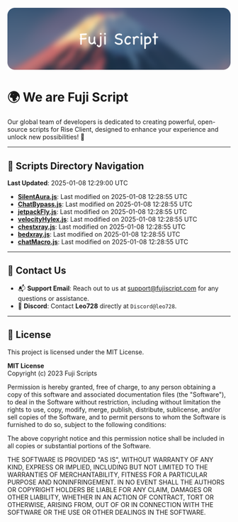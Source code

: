 ![Banner](.github/b.webp)

# 🌍 **We are Fuji Script**

Our global team of developers is dedicated to creating powerful, open-source scripts for Rise Client, designed to enhance your experience and unlock new possibilities! 🌟

---
<!-- SCRIPTS_NAVIGATION_START -->
## 📂 **Scripts Directory Navigation**

**Last Updated**: 2025-01-08 12:29:00 UTC

- **[SilentAura.js](scripts/SilentAura.js)**: Last modified on 2025-01-08 12:28:55 UTC
- **[ChatBypass.js](scripts/ChatBypass.js)**: Last modified on 2025-01-08 12:28:55 UTC
- **[jetpackFly.js](scripts/jetpackFly.js)**: Last modified on 2025-01-08 12:28:55 UTC
- **[velocityHylex.js](scripts/velocityHylex.js)**: Last modified on 2025-01-08 12:28:55 UTC
- **[chestxray.js](scripts/chestxray.js)**: Last modified on 2025-01-08 12:28:55 UTC
- **[bedxray.js](scripts/bedxray.js)**: Last modified on 2025-01-08 12:28:55 UTC
- **[chatMacro.js](scripts/chatMacro.js)**: Last modified on 2025-01-08 12:28:55 UTC

<!-- SCRIPTS_NAVIGATION_END -->

---

## 💬 **Contact Us**  
- 📬 **Support Email**: Reach out to us at [support@fujiscript.com](mailto:support@fujiscript.com) for any questions or assistance.  
- 💬 **Discord**: Contact **Leo728** directly at `Discord@leo728`.

---

## 📜 **License**

This project is licensed under the MIT License.  

**MIT License**  
Copyright (c) 2023 Fuji Scripts  

Permission is hereby granted, free of charge, to any person obtaining a copy of this software and associated documentation files (the "Software"), to deal in the Software without restriction, including without limitation the rights to use, copy, modify, merge, publish, distribute, sublicense, and/or sell copies of the Software, and to permit persons to whom the Software is furnished to do so, subject to the following conditions:  

The above copyright notice and this permission notice shall be included in all copies or substantial portions of the Software.  

THE SOFTWARE IS PROVIDED "AS IS", WITHOUT WARRANTY OF ANY KIND, EXPRESS OR IMPLIED, INCLUDING BUT NOT LIMITED TO THE WARRANTIES OF MERCHANTABILITY, FITNESS FOR A PARTICULAR PURPOSE AND NONINFRINGEMENT. IN NO EVENT SHALL THE AUTHORS OR COPYRIGHT HOLDERS BE LIABLE FOR ANY CLAIM, DAMAGES OR OTHER LIABILITY, WHETHER IN AN ACTION OF CONTRACT, TORT OR OTHERWISE, ARISING FROM, OUT OF OR IN CONNECTION WITH THE SOFTWARE OR THE USE OR OTHER DEALINGS IN THE SOFTWARE.  
